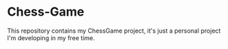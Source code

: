 # Chess-Game
This repository contains my ChessGame project, it's just a personal project I'm developing in my free time.
